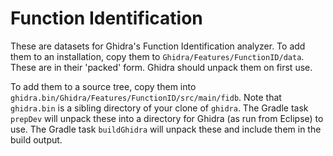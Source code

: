 # Function Identification

These are datasets for Ghidra's Function Identification analyzer.
To add them to an installation, copy them to `Ghidra/Features/FunctionID/data`.
These are in their 'packed' form.
Ghidra should unpack them on first use.

To add them to a source tree, copy them into `ghidra.bin/Ghidra/Features/FunctionID/src/main/fidb`.
Note that `ghidra.bin` is a sibling directory of your clone of `ghidra`.
The Gradle task `prepDev` will unpack these into a directory for Ghidra (as run from Eclipse) to use.
The Gradle task `buildGhidra` will unpack these and include them in the build output.
